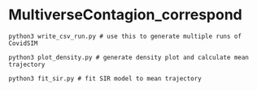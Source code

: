 # MultiverseContagion_correspond

```
python3 write_csv_run.py # use this to generate multiple runs of CovidSIM
```

```
python3 plot_density.py # generate density plot and calculate mean trajectory
```

```
python3 fit_sir.py # fit SIR model to mean trajectory
```
